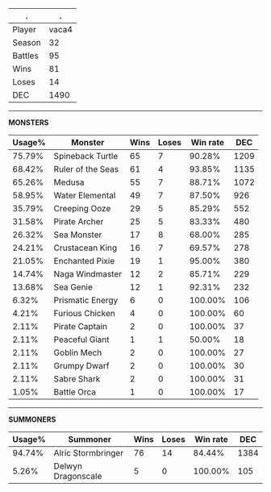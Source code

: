 .|.
|-|-
Player|vaca4
Season|32
Battles|95
Wins|81
Loses|14
DEC|1490

---
**MONSTERS**

Usage%|Monster|Wins|Loses|Win rate|DEC|
-|-|-|-|-|-|
75.79%|Spineback Turtle|65|7|90.28%|1209|
68.42%|Ruler of the Seas|61|4|93.85%|1135|
65.26%|Medusa|55|7|88.71%|1072|
58.95%|Water Elemental|49|7|87.50%|926|
35.79%|Creeping Ooze|29|5|85.29%|552|
31.58%|Pirate Archer|25|5|83.33%|480|
26.32%|Sea Monster|17|8|68.00%|285|
24.21%|Crustacean King|16|7|69.57%|278|
21.05%|Enchanted Pixie|19|1|95.00%|380|
14.74%|Naga Windmaster|12|2|85.71%|229|
13.68%|Sea Genie|12|1|92.31%|232|
6.32%|Prismatic Energy|6|0|100.00%|106|
4.21%|Furious Chicken|4|0|100.00%|60|
2.11%|Pirate Captain|2|0|100.00%|37|
2.11%|Peaceful Giant|1|1|50.00%|18|
2.11%|Goblin Mech|2|0|100.00%|27|
2.11%|Grumpy Dwarf|2|0|100.00%|30|
2.11%|Sabre Shark|2|0|100.00%|31|
1.05%|Battle Orca|1|0|100.00%|17|

---
**SUMMONERS**

Usage%|Summoner|Wins|Loses|Win rate|DEC|
-|-|-|-|-|-|
94.74%|Alric Stormbringer|76|14|84.44%|1384|
5.26%|Delwyn Dragonscale|5|0|100.00%|105|
